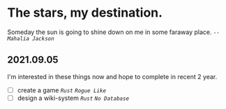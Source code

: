 # The stars, my destination.
Someday the sun is going to shine down on me in some faraway place.  *`--Mahalia Jackson`*

## 2021.09.05
I'm interested in these things now and hope to complete in recent 2 year.
- [ ] create a game *`Rust`* *`Rogue Like`*
- [ ] design a wiki-system *`Rust`* *`No Database`*
